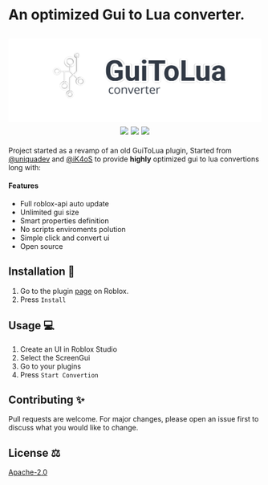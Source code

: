 # An optimized Gui to Lua converter.

<h2 align="center"> 
  <a href="https://www.roblox.com/library/1/">
    <img src="logo_outlined.png" width="700" alt="G2L logo">
  </a>
  <br>
  <img src="https://img.shields.io/github/stars/uniquadev/GuiToLuaConverter?color=%238dc776&labelColor=%23101415&style=for-the-badge">
  <img src="https://img.shields.io/github/forks/uniquadev/GuiToLuaConverter?color=%2384a0c6&labelColor=%23101415&style=for-the-badge">
  <img src="https://img.shields.io/github/repo-size/uniquadev/GuiToLuaConverter?color=%23f65b5b&labelColor=%23101415&style=for-the-badge">
</h2>

Project started as a revamp of an old GuiToLua plugin, Started from [@uniquadev](https://github.com/uniquadev) and [@iK4oS](https://github.com/ik4oS) to provide **highly** optimized gui to lua convertions long with:
#### Features
* Full roblox-api auto update
* Unlimited gui size
* Smart properties definition
* No scripts enviroments polution
* Simple click and convert ui
* Open source

## Installation 🧰

1. Go to the plugin [page](https://www.roblox.com/library/1/) on Roblox.
1. Press `Install`

## Usage 💻

1. Create an UI in Roblox Studio
1. Select the ScreenGui
1. Go to your plugins
1. Press `Start Convertion`




## Contributing ✨
Pull requests are welcome. For major changes, please open an issue first to discuss what you would like to change.

## License ⚖
[Apache-2.0](https://choosealicense.com/licenses/apache-2.0/)
